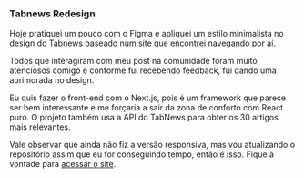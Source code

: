 ### Tabnews Redesign

Hoje pratiquei um pouco com o Figma e apliquei um estilo minimalista no design do Tabnews baseado num [site](https://interface.community) que encontrei navegando por aí. 

Todos que interagiram com meu post na comunidade foram muito atenciosos comigo e conforme fui recebendo feedback, fui dando uma aprimorada no design.

Eu quis fazer o front-end com o Next.js, pois é um framework que parece ser bem interessante e me forçaria a sair da zona de conforto com React puro. O projeto também usa a API do TabNews para obter os 30 artigos mais relevantes.

Vale observar que ainda não fiz a versão responsiva, mas vou atualizando o repositório assim que eu for conseguindo tempo, então é isso. Fique à vontade para [acessar o site](https://tabnews-redesign.netlify.app).